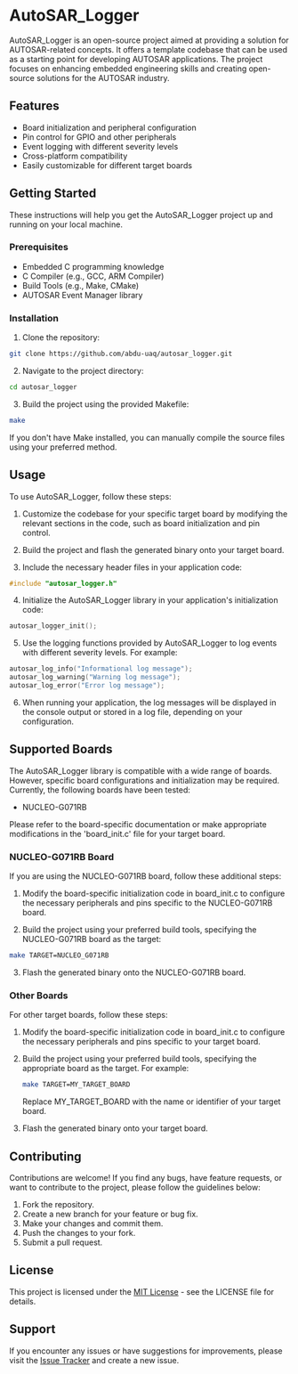 # AutoSAR_Logger

AutoSAR_Logger is an open-source project aimed at providing a solution for AUTOSAR-related concepts. It offers a template codebase that can be used as a starting point for developing AUTOSAR applications. The project focuses on enhancing embedded engineering skills and creating open-source solutions for the AUTOSAR industry.

## Features

- Board initialization and peripheral configuration
- Pin control for GPIO and other peripherals
- Event logging with different severity levels
- Cross-platform compatibility
- Easily customizable for different target boards

## Getting Started

These instructions will help you get the AutoSAR_Logger project up and running on your local machine.

### Prerequisites

- Embedded C programming knowledge
- C Compiler (e.g., GCC, ARM Compiler)
- Build Tools (e.g., Make, CMake)
- AUTOSAR Event Manager library

### Installation

1. Clone the repository:

```bash
git clone https://github.com/abdu-uaq/autosar_logger.git
```

2. Navigate to the project directory:

```bash
cd autosar_logger
```
3. Build the project using the provided Makefile:

```bash
make
```
If you don't have Make installed, you can manually compile the source files using your preferred method.

## Usage

To use AutoSAR_Logger, follow these steps:

1. Customize the codebase for your specific target board by modifying the relevant sections in the code, such as board initialization and pin control.

2. Build the project and flash the generated binary onto your target board.

3. Include the necessary header files in your application code:

```c
#include "autosar_logger.h"
```

4. Initialize the AutoSAR_Logger library in your application's initialization code:

```c
autosar_logger_init();
```

5. Use the logging functions provided by AutoSAR_Logger to log events with different severity levels. For example:

```c
autosar_log_info("Informational log message");
autosar_log_warning("Warning log message");
autosar_log_error("Error log message");
```

6. When running your application, the log messages will be displayed in the console output or stored in a log file, depending on your configuration.

## Supported Boards
The AutoSAR_Logger library is compatible with a wide range of boards. However, specific board configurations and initialization may be required. Currently, the following boards have been tested:

- NUCLEO-G071RB

Please refer to the board-specific documentation or make appropriate modifications in the 'board_init.c' file for your target board.

### NUCLEO-G071RB Board
If you are using the NUCLEO-G071RB board, follow these additional steps:

1. Modify the board-specific initialization code in board_init.c to configure the necessary peripherals and pins specific to the NUCLEO-G071RB board.

2. Build the project using your preferred build tools, specifying the NUCLEO-G071RB board as the target:

```bash
make TARGET=NUCLEO_G071RB
```

3. Flash the generated binary onto the NUCLEO-G071RB board.

### Other Boards
For other target boards, follow these steps:

1. Modify the board-specific initialization code in board_init.c to configure the necessary peripherals and pins specific to your target board.

2. Build the project using your preferred build tools, specifying the appropriate board as the target. 
   For example:
   
   ```bash
   make TARGET=MY_TARGET_BOARD
   ```
   Replace MY_TARGET_BOARD with the name or identifier of your target board.

3. Flash the generated binary onto your target board.

## Contributing
Contributions are welcome! If you find any bugs, have feature requests, or want to contribute to the project, please follow the guidelines below:

1. Fork the repository.
2. Create a new branch for your feature or bug fix.
3. Make your changes and commit them.
4. Push the changes to your fork.
5. Submit a pull request.

## License
This project is licensed under the [MIT License](LICENSE) - see the LICENSE file for details.

## Support
If you encounter any issues or have suggestions for improvements, please visit the [Issue Tracker](https://github.com/abdu-uaq/AutoSAR_Logger/issues) and create a new issue.


